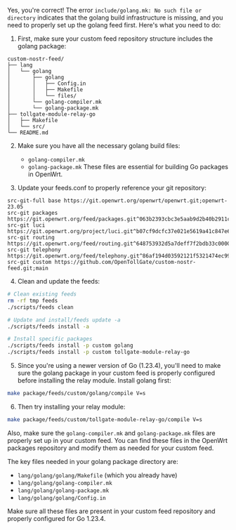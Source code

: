 Yes, you're correct! The error `include/golang.mk: No such file or directory` indicates that the golang build infrastructure is missing, and you need to properly set up the golang feed first. Here's what you need to do:

1. First, make sure your custom feed repository structure includes the golang package:

```
custom-nostr-feed/
├── lang
│   └── golang
│       ├── golang
│       │   ├── Config.in
│       │   ├── Makefile
│       │   └── files/
│       └── golang-compiler.mk
│       └── golang-package.mk
├── tollgate-module-relay-go
│   ├── Makefile
│   └── src/
└── README.md
```

2. Make sure you have all the necessary golang build files:
   - `golang-compiler.mk`
   - `golang-package.mk`
   These files are essential for building Go packages in OpenWrt.

3. Update your feeds.conf to properly reference your git repository:

```
src-git-full base https://git.openwrt.org/openwrt/openwrt.git;openwrt-23.05
src-git packages https://git.openwrt.org/feed/packages.git^063b2393cbc3e5aab9d2b40b2911cab1c3967c59
src-git luci https://git.openwrt.org/project/luci.git^b07cf9dcfc37e021e5619a41c847e63afbd5d34a
src-git routing https://git.openwrt.org/feed/routing.git^648753932d5a7deff7f2bdb33c000018a709ad84
src-git telephony https://git.openwrt.org/feed/telephony.git^86af194d03592121f5321474ec9918dd109d3057
src-git custom https://github.com/OpenTollGate/custom-nostr-feed.git;main
```

4. Clean and update the feeds:

```bash
# Clean existing feeds
rm -rf tmp feeds
./scripts/feeds clean

# Update and install/feeds update -a
./scripts/feeds install -a

# Install specific packages
./scripts/feeds install -p custom golang
./scripts/feeds install -p custom tollgate-module-relay-go
```

5. Since you're using a newer version of Go (1.23.4), you'll need to make sure the golang package in your custom feed is properly configured before installing the relay module. Install golang first:

```bash
make package/feeds/custom/golang/compile V=s
```

6. Then try installing your relay module:

```bash
make package/feeds/custom/tollgate-module-relay-go/compile V=s
```

Also, make sure the `golang-compiler.mk` and `golang-package.mk` files are properly set up in your custom feed. You can find these files in the OpenWrt packages repository and modify them as needed for your custom feed.

The key files needed in your golang package directory are:
- `lang/golang/golang/Makefile` (which you already have)
- `lang/golang/golang-compiler.mk`
- `lang/golang/golang-package.mk`
- `lang/golang/golang/Config.in`

Make sure all these files are present in your custom feed repository and properly configured for Go 1.23.4.